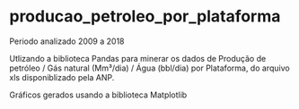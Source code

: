 # producao_petroleo_por_plataforma

Periodo analizado 2009 a 2018

Utlizando a biblioteca Pandas para minerar os dados de Produção de petróleo / Gás natural (Mm³/dia) / Água (bbl/dia) por Plataforma, do arquivo xls disponiblizado pela ANP.

Gráficos gerados usando a biblioteca Matplotlib

